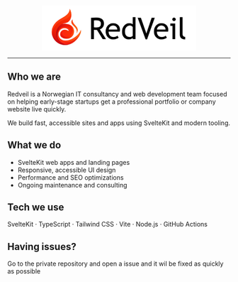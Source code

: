 <center><img src="assets/RedVeilLogoTextBlackNoPadding.png" height="100px" alt="Redveil logo"></center>
<hr>

## Who we are

Redveil is a Norwegian IT consultancy and web development team focused on helping early-stage startups get a professional portfolio or company website live quickly.

We build fast, accessible sites and apps using SvelteKit and modern tooling.

## What we do

- SvelteKit web apps and landing pages
- Responsive, accessible UI design
- Performance and SEO optimizations
- Ongoing maintenance and consulting

## Tech we use

SvelteKit · TypeScript · Tailwind CSS · Vite · Node.js · GitHub Actions

## Having issues?

Go to the private repository and open a issue and it wil be fixed as quickly as possible
